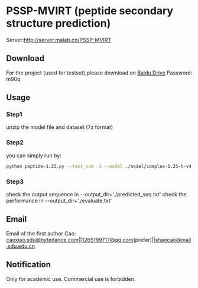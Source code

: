 # PSSP-MVIRT (peptide secondary structure prediction)

Server:http://server.malab.cn/PSSP-MVIRT 

## Download
For the project (used for testset),please download on [Baidu Drive](https://pan.baidu.com/s/1nCnD0LRnyKDM7IIFKqNcJQ) Password: m90q 
## Usage
### Step1
unzip the model file and dataset (7z format)
### Step2
you can simply run by:

```bash
python peptide-1.25.py --test_num -1 --model ./model/complex-1.25-t-v4.model --data ./cxdatabase/withoutX --output_dir ./
```

### Step3
check the output sequence in --output_dir+'./predicted_seq.txt'
check the performance in --output_dir+'./evaluate.txt'

## Email
Email of the first author Cao: caoxiao.sdu@bytedance.com||1265199717@qq.com(prefer)||shaocao@mail.sdu.edu.cn

## Notification
Only for academic use. Commercial use is forbidden.

